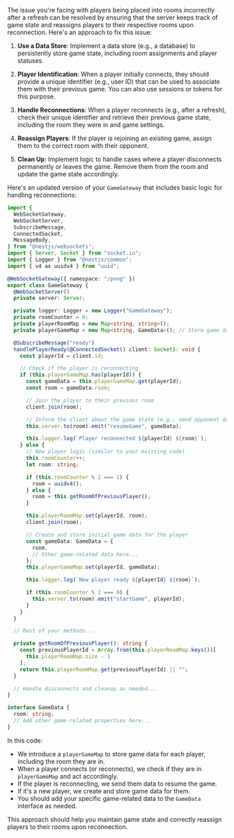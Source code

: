 The issue you're facing with players being placed into rooms incorrectly after a refresh can be resolved by ensuring that the server keeps track of game state and reassigns players to their respective rooms upon reconnection. Here's an approach to fix this issue:

1. **Use a Data Store**: Implement a data store (e.g., a database) to persistently store game state, including room assignments and player statuses.

2. **Player Identification**: When a player initially connects, they should provide a unique identifier (e.g., user ID) that can be used to associate them with their previous game. You can also use sessions or tokens for this purpose.

3. **Handle Reconnections**: When a player reconnects (e.g., after a refresh), check their unique identifier and retrieve their previous game state, including the room they were in and game settings.

4. **Reassign Players**: If the player is rejoining an existing game, assign them to the correct room with their opponent.

5. **Clean Up**: Implement logic to handle cases where a player disconnects permanently or leaves the game. Remove them from the room and update the game state accordingly.

Here's an updated version of your `GameGateway` that includes basic logic for handling reconnections:

```typescript
import {
  WebSocketGateway,
  WebSocketServer,
  SubscribeMessage,
  ConnectedSocket,
  MessageBody,
} from "@nestjs/websockets";
import { Server, Socket } from "socket.io";
import { Logger } from "@nestjs/common";
import { v4 as uuidv4 } from "uuid";

@WebSocketGateway({ namespace: "/pong" })
export class GameGateway {
  @WebSocketServer()
  private server: Server;

  private logger: Logger = new Logger("GameGateway");
  private roomCounter = 0;
  private playerRoomMap = new Map<string, string>();
  private playerGameMap = new Map<string, GameData>(); // Store game data per player

  @SubscribeMessage("ready")
  handlePlayerReady(@ConnectedSocket() client: Socket): void {
    const playerId = client.id;

    // Check if the player is reconnecting
    if (this.playerGameMap.has(playerId)) {
      const gameData = this.playerGameMap.get(playerId);
      const room = gameData.room;

      // Join the player to their previous room
      client.join(room);

      // Inform the client about the game state (e.g., send opponent data)
      this.server.to(room).emit("resumeGame", gameData);

      this.logger.log(`Player reconnected ${playerId} ${room}`);
    } else {
      // New player logic (similar to your existing code)
      this.roomCounter++;
      let room: string;

      if (this.roomCounter % 2 === 1) {
        room = uuidv4();
      } else {
        room = this.getRoomOfPreviousPlayer();
      }

      this.playerRoomMap.set(playerId, room);
      client.join(room);

      // Create and store initial game data for the player
      const gameData: GameData = {
        room,
        // Other game-related data here...
      };
      this.playerGameMap.set(playerId, gameData);

      this.logger.log(`New player ready ${playerId} ${room}`);

      if (this.roomCounter % 2 === 0) {
        this.server.to(room).emit("startGame", playerId);
      }
    }
  }

  // Rest of your methods...

  private getRoomOfPreviousPlayer(): string {
    const previousPlayerId = Array.from(this.playerRoomMap.keys())[
      this.playerRoomMap.size - 1
    ];
    return this.playerRoomMap.get(previousPlayerId) || "";
  }

  // Handle disconnects and cleanup as needed...
}

interface GameData {
  room: string;
  // Add other game-related properties here...
}
```

In this code:

- We introduce a `playerGameMap` to store game data for each player, including the room they are in.
- When a player connects (or reconnects), we check if they are in `playerGameMap` and act accordingly.
- If the player is reconnecting, we send them data to resume the game.
- If it's a new player, we create and store game data for them.
- You should add your specific game-related data to the `GameData` interface as needed.

This approach should help you maintain game state and correctly reassign players to their rooms upon reconnection.

